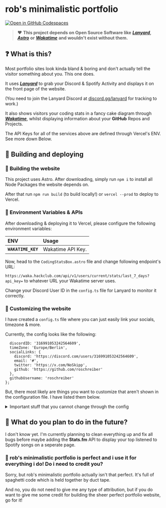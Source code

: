 # rob's minimalistic portfolio

[![Open in GitHub Codespaces](https://github.com/codespaces/badge.svg)](https://github.com/codespaces/new/roschreiber/portfolio-web-v2?skip_quickstart=true&machine=basicLinux32gb&repo=915006180&ref=master&geo=EuropeWest)


> ❤️ **This project depends on Open Source Software like** ***[Lanyard](https://github.com/Phineas/lanyard)*****,** ***[Astro](https://github.com/withastro/astro)*** **or** ***[Wakatime](https://github.com/wakatime)*** **and wouldn't exist without them.**

## ❓ What is this?

Most portfolio sites look kinda bland & boring and don't actually tell the visitor something about you. This one does. 

It uses ***[Lanyard](https://github.com/Phineas/lanyard)*** to grab your Discord & Spotify Activity and displays it on the front page of the website.

(You need to join the Lanyard Discord at [discord.gg/lanyard](https://discord.gg/lanyard) for tracking to work.)

It also shows visitors your coding stats in a fancy cake diagram through ***[Wakatime](https://github.com/wakatime)***, whilst displaying information about your **GitHub** Repos and Projects.

The API Keys for all of the services above are defined through Vercel's ENV. See more down Below.

## 🚀 Building and deploying

### 🔨 Building the website

This project uses Astro. After downloading, simply run `npm i` to install all Node Packages the website depends on.

After that run `npm run build` (to build locally!) or `vercel --prod` to deploy to Vercel. 

### 🔑 Environment Variables & APIs

After downloading & deploying it to Vercel, please configure the following environment variables: 

| ENV                   | Usage                                           |
| :------------------------ | :----------------------------------------------- |
| **`WAKATIME_KEY`**             | Wakatime API Key.      |

Now, head to the ```CodingStatsBox.astro``` file and change following endpoint's URL:

```https://waka.hackclub.com/api/v1/users/current/stats/last_7_days?api_key=``` 
to whatever URL your Wakatime server uses.

Change your Discord User ID in the ``config.ts`` file for Lanyard to monitor it correctly.

### 🎨 Customizing the website

I have created a ``config.ts`` file where you can just easily link your socials, timezone & more.

Currently, the config looks like the following:

```export const config = {
  discordID: '316991053242564609',
  timeZone: 'Europe/Berlin',
  socialLinks: {
    discord: 'https://discord.com/users/316991053242564609',
    email: '#',
    twitter: 'https://x.com/NoSkipp',
    github: 'https://github.com/roschreiber'
  },
  githubUsername: 'roschreiber'
};
```
But, there most likely are things you want to customize that aren't shown in the configuration file. I have listed them below.

<details>
<summary>Important stuff that you cannot change through the config</summary>
<br>
> t
> t
</details>

## 👀 What do you plan to do in the future?

I don't know yet. I'm currently planning to clean everything up and fix all bugs before maybe adding the **Stats.fm** API to display your top listened to Spotify songs on a seperate page.

### 🤑 rob's minimalistic portfolio is perfect and i use it for everything i do! Do i need to credit you?

Sorry, but rob's minimalistic portfolio actually isn't that perfect. It's full of spaghetti code which is held together by duct tape.

And no, you do not need to give me any type of attribution, but if you do want to give me some credit for building the sheer perfect portfolio website, go for it!